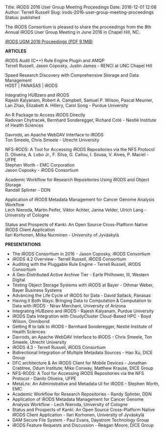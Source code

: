 Title: iRODS 2016 User Group Meeting Proceedings
Date: 2016-12-01 12:08
Author: Terrell Russell
Slug: irods-2016-user-group-meeting-proceedings
Status: published

The iRODS Consortium is pleased to share the proceedings from the 8th
Annual iRODS User Group Meeting in June 2016 in Chapel Hill, NC.

[iRODS UGM 2016 Proceedings (PDF
9.1MB)]({filename}/uploads/2016/12/irods_ugm2016_proceedings.pdf)

**ARTICLES**

iRODS Audit (C++) Rule Engine Plugin and AMQP  
Terrell Russell, Jason Coposky, Justin James - RENCI at UNC Chapel Hill

Speed Research Discovery with Comprehensive Storage and Data Management  
HGST | PANASAS | iRODS

Integrating HUBzero and iRODS  
Rajesh Kalyanam, Robert A. Campbell, Samuel P. Wilson, Pascal Meunier,
Lan Zhao, Elizabett A. Hillery, Carol Song - Purdue University

An R Package to Access iRODS Directly  
Radovan Chytracek, Bernhard Sonderegger, Richard Coté - Nestlé
Institute of Health Sciences

Davrods, an Apache WebDAV Interface to iRODS  
Ton Smeele, Chris Smeele - Utrecht University

NFS-RODS: A Tool for Accessing iRODS Repositories via the NFS Protocol  
D. Oliveira, A. Lobo Jr., F. Silva, G. Callou, I. Sousa, V. Alves, P.
Maciel - UFPE  
Stephen Worth - EMC Corporation  
Jason Coposky - iRODS Consortium

Academic Workflow for Research Repositories Using iRODS and Object
Storage  
Randall Splinter - DDN

Application of iRODS Metadata Management for Cancer Genome Analysis
Workflow  
Lech Nieroda, Martin Peifer, Viktor Achter, Janna Velder, Ulrich Lang -
University of Cologne

Status and Prospects of Kanki: An Open Source Cross-Platform Native
iRODS Client Application  
Ilari Korhonen, Miika Nurminen - University of Jyväskylä

**PRESENTATIONS**

-   The iRODS Consortium in 2016 - Jason Coposky, iRODS Consortium
-   iRODS 4.2 Overview - Terrell Russell, iRODS Consortium
-   Auditing with the Pluggable Rule Engine - Terrell Russell, iRODS
    Consortium
-   A Geo-Distributed Active Archive Tier - Earle Philhower, III,
    Western Digital
-   Testing Object Storage Systems with iRODS at Bayer - Othmar Weber,
    Bayer Business Systems
-   Advancing the Life Cycle of iRODS for Data - David Sallack, Panasas
-   Having it Both Ways: Bringing Data to Computation & Computation to
    Data with iRODS - Nirav Merchant, University of Arizona
-   Integrating HUBzero and iRODS - Rajesh Kalyanam, Purdue University
-   iRODS Data Integration with CloudyCluster Cloud-Based HPC - Boyd
    Wilson, Omnibond
-   Getting R to talk to iRODS - Bernhard Sonderegger, Nestlé Institute
    of Health Sciences
-   Davrods, an Apache WebDAV Interface to iRODS - Chris Smeele, Ton
    Smeele, Utrecht University
-   iRODS 4.3 - Terrell Russell, iRODS Consortium
-   Bidirectional Integration of Multiple Metadata Sources - Hao Xu,
    DICE Group
-   DFC architecture & An iRODS Client for Mobile Devices - Jonathan
    Crabtree, Odum Institute; Mike Conway, Matthew Krause, DICE Group
-   NFS-RODS: A Tool for Accessing iRODS Repositories via the NFS
    Protocol - Danilo Oliveira, UFPE
-   MetaLnx: An Administrative and Metadata UI for iRODS - Stephen
    Worth, EMC
-   Academic Workflow for Research Repositories - Randy Splinter, DDN
-   Application of iRODS Metadata Management for Cancer Genome Analysis
    Workflow - Lech Nieroda, University of Cologne
-   Status and Prospects of Kanki: An Open Source Cross-Platform Native
    iRODS Client Application - Ilari Korhonen, University of Jyväskylä
-   DAM Secure File System - Paul Evans, Daystrom Technology Group
-   iRODS Feature Requests and Discussion - Reagan Moore, DICE Group

